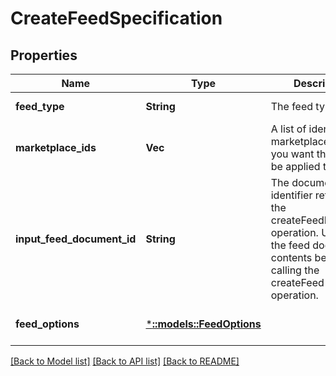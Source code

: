 # CreateFeedSpecification

## Properties
Name | Type | Description | Notes
------------ | ------------- | ------------- | -------------
**feed_type** | **String** | The feed type. | [default to null]
**marketplace_ids** | **Vec<String>** | A list of identifiers for marketplaces that you want the feed to be applied to. | [default to null]
**input_feed_document_id** | **String** | The document identifier returned by the createFeedDocument operation. Upload the feed document contents before calling the createFeed operation. | [default to null]
**feed_options** | [***::models::FeedOptions**](FeedOptions.md) |  | [optional] [default to null]

[[Back to Model list]](../README.md#documentation-for-models) [[Back to API list]](../README.md#documentation-for-api-endpoints) [[Back to README]](../README.md)


